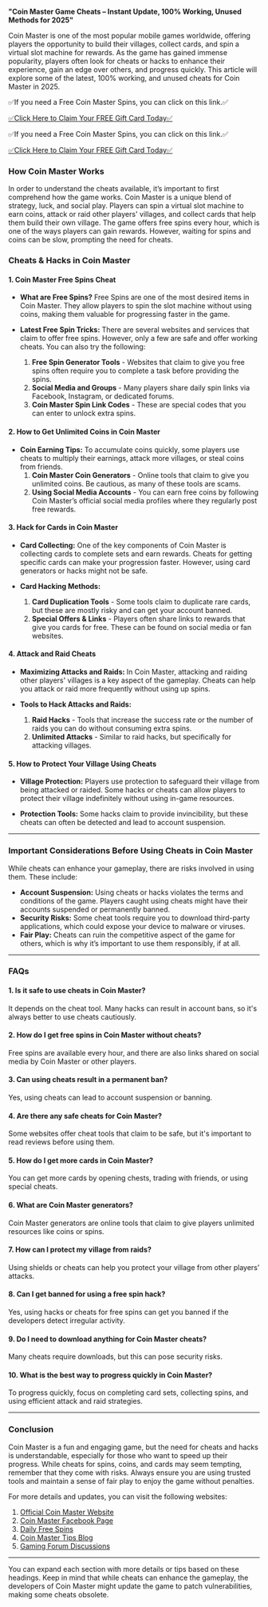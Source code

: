 **"Coin Master Game Cheats – Instant Update, 100% Working, Unused Methods for 2025"**

Coin Master is one of the most popular mobile games worldwide, offering players the opportunity to build their villages, collect cards, and spin a virtual slot machine for rewards. As the game has gained immense popularity, players often look for cheats or hacks to enhance their experience, gain an edge over others, and progress quickly. This article will explore some of the latest, 100% working, and unused cheats for Coin Master in 2025.

✅If you need a Free Coin Master Spins, you can click on this link.✅

[✅Click Here to Claim Your FREE Gift Card Today✅](https://dmfarid.com/coinmaster/)

✅If you need a Free Coin Master Spins, you can click on this link.✅

[✅Click Here to Claim Your FREE Gift Card Today✅](https://dmfarid.com/coinmaster/)

### **How Coin Master Works**

In order to understand the cheats available, it’s important to first comprehend how the game works. Coin Master is a unique blend of strategy, luck, and social play. Players can spin a virtual slot machine to earn coins, attack or raid other players' villages, and collect cards that help them build their own village. The game offers free spins every hour, which is one of the ways players can gain rewards. However, waiting for spins and coins can be slow, prompting the need for cheats.

### **Cheats & Hacks in Coin Master**

#### **1. Coin Master Free Spins Cheat**

- **What are Free Spins?**
   Free Spins are one of the most desired items in Coin Master. They allow players to spin the slot machine without using coins, making them valuable for progressing faster in the game.

- **Latest Free Spin Tricks:**
   There are several websites and services that claim to offer free spins. However, only a few are safe and offer working cheats. You can also try the following:
   1. **Free Spin Generator Tools** - Websites that claim to give you free spins often require you to complete a task before providing the spins.
   2. **Social Media and Groups** - Many players share daily spin links via Facebook, Instagram, or dedicated forums.
   3. **Coin Master Spin Link Codes** - These are special codes that you can enter to unlock extra spins. 

#### **2. How to Get Unlimited Coins in Coin Master**

- **Coin Earning Tips:**
   To accumulate coins quickly, some players use cheats to multiply their earnings, attack more villages, or steal coins from friends. 
   1. **Coin Master Coin Generators** - Online tools that claim to give you unlimited coins. Be cautious, as many of these tools are scams.
   2. **Using Social Media Accounts** - You can earn free coins by following Coin Master’s official social media profiles where they regularly post free rewards.

#### **3. Hack for Cards in Coin Master**

- **Card Collecting:**
   One of the key components of Coin Master is collecting cards to complete sets and earn rewards. Cheats for getting specific cards can make your progression faster. However, using card generators or hacks might not be safe.
   
- **Card Hacking Methods:**
   1. **Card Duplication Tools** - Some tools claim to duplicate rare cards, but these are mostly risky and can get your account banned.
   2. **Special Offers & Links** - Players often share links to rewards that give you cards for free. These can be found on social media or fan websites.

#### **4. Attack and Raid Cheats**

- **Maximizing Attacks and Raids:**
   In Coin Master, attacking and raiding other players' villages is a key aspect of the gameplay. Cheats can help you attack or raid more frequently without using up spins.

- **Tools to Hack Attacks and Raids:**
   1. **Raid Hacks** - Tools that increase the success rate or the number of raids you can do without consuming extra spins.
   2. **Unlimited Attacks** - Similar to raid hacks, but specifically for attacking villages.

#### **5. How to Protect Your Village Using Cheats**

- **Village Protection:**
   Players use protection to safeguard their village from being attacked or raided. Some hacks or cheats can allow players to protect their village indefinitely without using in-game resources.

- **Protection Tools:**
   Some hacks claim to provide invincibility, but these cheats can often be detected and lead to account suspension.

---

### **Important Considerations Before Using Cheats in Coin Master**

While cheats can enhance your gameplay, there are risks involved in using them. These include:
- **Account Suspension:** Using cheats or hacks violates the terms and conditions of the game. Players caught using cheats might have their accounts suspended or permanently banned.
- **Security Risks:** Some cheat tools require you to download third-party applications, which could expose your device to malware or viruses.
- **Fair Play:** Cheats can ruin the competitive aspect of the game for others, which is why it’s important to use them responsibly, if at all.

---

### **FAQs**

#### 1. **Is it safe to use cheats in Coin Master?**
   It depends on the cheat tool. Many hacks can result in account bans, so it's always better to use cheats cautiously.

#### 2. **How do I get free spins in Coin Master without cheats?**
   Free spins are available every hour, and there are also links shared on social media by Coin Master or other players.

#### 3. **Can using cheats result in a permanent ban?**
   Yes, using cheats can lead to account suspension or banning.

#### 4. **Are there any safe cheats for Coin Master?**
   Some websites offer cheat tools that claim to be safe, but it's important to read reviews before using them.

#### 5. **How do I get more cards in Coin Master?**
   You can get more cards by opening chests, trading with friends, or using special cheats.

#### 6. **What are Coin Master generators?**
   Coin Master generators are online tools that claim to give players unlimited resources like coins or spins.

#### 7. **How can I protect my village from raids?**
   Using shields or cheats can help you protect your village from other players’ attacks.

#### 8. **Can I get banned for using a free spin hack?**
   Yes, using hacks or cheats for free spins can get you banned if the developers detect irregular activity.

#### 9. **Do I need to download anything for Coin Master cheats?**
   Many cheats require downloads, but this can pose security risks.

#### 10. **What is the best way to progress quickly in Coin Master?**
   To progress quickly, focus on completing card sets, collecting spins, and using efficient attack and raid strategies.

---

### **Conclusion**

Coin Master is a fun and engaging game, but the need for cheats and hacks is understandable, especially for those who want to speed up their progress. While cheats for spins, coins, and cards may seem tempting, remember that they come with risks. Always ensure you are using trusted tools and maintain a sense of fair play to enjoy the game without penalties.

For more details and updates, you can visit the following websites:

1. [Official Coin Master Website](https://dmfarid.com/coinmaster/)
2. [Coin Master Facebook Page](https://dmfarid.com/coinmaster/)
3. [Daily Free Spins](https://dmfarid.com/coinmaster/)
4. [Coin Master Tips Blog](https://dmfarid.com/coinmaster/)
5. [Gaming Forum Discussions](https://dmfarid.com/coinmaster/)

---

You can expand each section with more details or tips based on these headings. Keep in mind that while cheats can enhance the gameplay, the developers of Coin Master might update the game to patch vulnerabilities, making some cheats obsolete.
